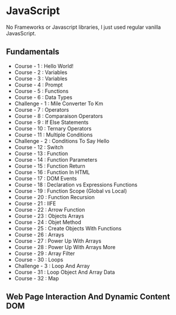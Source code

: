 # JavaScript

No Frameworks or Javascript libraries, I just used regular vanilla JavasScript.


## Fundamentals
- Course - 1 : Hello World!
- Course - 2 : Variables
- Course - 3 : Variables
- Course - 4 : Prompt
- Course - 5 : Functions
- Course - 6 : Data Types
- Challenge - 1 : Mile Converter To Km
- Course - 7 : Operators
- Course - 8 : Comparaison Operators
- Course - 9 : If Else Statements
- Course - 10 : Ternary Operators
- Course - 11 : Multiple Conditions
- Challenge - 2 : Conditions To Say Hello
- Course - 12 : Switch
- Course - 13 : Function
- Course - 14 : Function Parameters
- Course - 15 : Function Return
- Course - 16 : Function In HTML
- Course - 17 : DOM Events
- Course - 18 : Declaration vs Expressions Functions
- Course - 19 : Function Scope (Global vs Local)
- Course - 20 : Function Recursion 
- Course - 21 : IIFE
- Course - 22 : Arrow Function
- Course - 23 : Objects Arrays
- Course - 24 : Objet Method
- Course - 25 : Create Objects With Functions
- Course - 26 : Arrays
- Course - 27 : Power Up With Arrays
- Course - 28 : Power Up With Arrays More
- Course - 29 : Array Filter
- Course - 30 : Loops
- Challenge - 3 : Loop And Array
- Course - 31 : Loop Object And Array Data
- Course - 32 : Map

## Web Page Interaction And Dynamic Content DOM